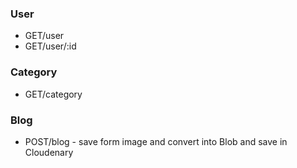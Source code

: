 ### User 
- GET/user
- GET/user/:id


### Category 
- GET/category

### Blog
- POST/blog - save form image and convert into Blob and save in Cloudenary
